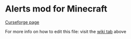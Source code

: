 # Alerts mod for Minecraft

 [Curseforge page](https://www.curseforge.com/minecraft/mc-mods/alerts)
 
 For more info on how to edit this file: visit the [wiki tab](https://https://github.com/EvokerKing/MC-Alerts/wiki) above
